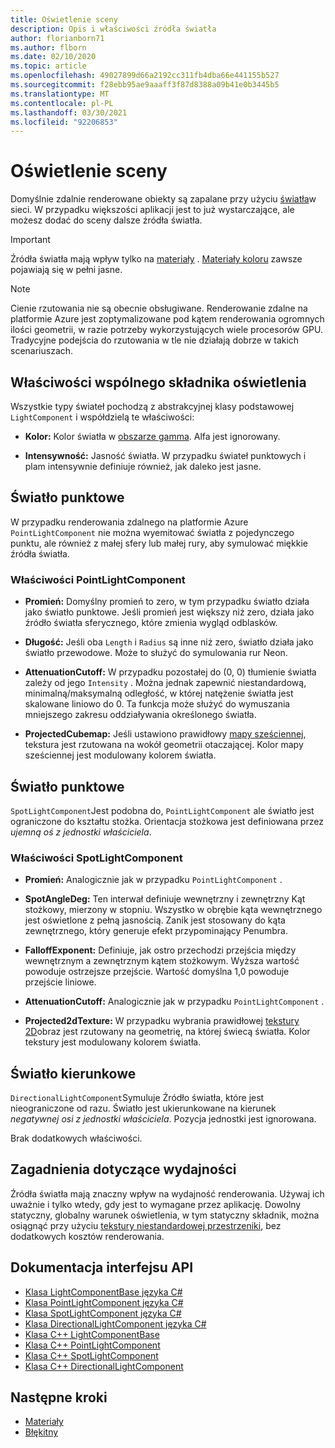 ```yaml
---
title: Oświetlenie sceny
description: Opis i właściwości źródła światła
author: florianborn71
ms.author: flborn
ms.date: 02/10/2020
ms.topic: article
ms.openlocfilehash: 49027899d66a2192cc311fb4dba66e441155b527
ms.sourcegitcommit: f28ebb95ae9aaaff3f87d8388a09b41e0b3445b5
ms.translationtype: MT
ms.contentlocale: pl-PL
ms.lasthandoff: 03/30/2021
ms.locfileid: "92206853"
---
```

# <a name="scene-lighting"></a>Oświetlenie sceny

Domyślnie zdalnie renderowane obiekty są zapalane przy użyciu [światła](sky.md)w sieci. W przypadku większości aplikacji jest to już wystarczające, ale możesz dodać do sceny dalsze źródła światła.

> [!IMPORTANT]
> Źródła światła mają wpływ tylko na [materiały](pbr-materials.md) . [Materiały koloru](color-materials.md) zawsze pojawiają się w pełni jasne.

> [!NOTE]
> Cienie rzutowania nie są obecnie obsługiwane. Renderowanie zdalne na platformie Azure jest zoptymalizowane pod kątem renderowania ogromnych ilości geometrii, w razie potrzeby wykorzystujących wiele procesorów GPU. Tradycyjne podejścia do rzutowania w tle nie działają dobrze w takich scenariuszach.

## <a name="common-light-component-properties"></a>Właściwości wspólnego składnika oświetlenia

Wszystkie typy świateł pochodzą z abstrakcyjnej klasy podstawowej `LightComponent` i współdzielą te właściwości:

* **Kolor:** Kolor światła w [obszarze gamma](https://en.wikipedia.org/wiki/SRGB). Alfa jest ignorowany.

* **Intensywność:** Jasność światła. W przypadku świateł punktowych i plam intensywnie definiuje również, jak daleko jest jasne.

## <a name="point-light"></a>Światło punktowe

W przypadku renderowania zdalnego na platformie Azure `PointLightComponent` nie można wyemitować światła z pojedynczego punktu, ale również z małej sfery lub małej rury, aby symulować miękkie źródła światła.

### <a name="pointlightcomponent-properties"></a>Właściwości PointLightComponent

* **Promień:** Domyślny promień to zero, w tym przypadku światło działa jako światło punktowe. Jeśli promień jest większy niż zero, działa jako źródło światła sferycznego, które zmienia wygląd odblasków.

* **Długość:** Jeśli oba `Length` i `Radius` są inne niż zero, światło działa jako światło przewodowe. Może to służyć do symulowania rur Neon.

* **AttenuationCutoff:** W przypadku pozostałej do (0, 0) tłumienie światła zależy od jego `Intensity` . Można jednak zapewnić niestandardową, minimalną/maksymalną odległość, w której natężenie światła jest skalowane liniowo do 0. Ta funkcja może służyć do wymuszania mniejszego zakresu oddziaływania określonego światła.

* **ProjectedCubemap:** Jeśli ustawiono prawidłowy [mapy sześciennej](../../concepts/textures.md), tekstura jest rzutowana na wokół geometrii otaczającej. Kolor mapy sześciennej jest modulowany kolorem światła.

## <a name="spot-light"></a>Światło punktowe

`SpotLightComponent`Jest podobna do, `PointLightComponent` ale światło jest ograniczone do kształtu stożka. Orientacja stożkowa jest definiowana przez *ujemną oś z jednostki właściciela*.

### <a name="spotlightcomponent-properties"></a>Właściwości SpotLightComponent

* **Promień:** Analogicznie jak w przypadku `PointLightComponent` .

* **SpotAngleDeg:** Ten interwał definiuje wewnętrzny i zewnętrzny Kąt stożkowy, mierzony w stopniu. Wszystko w obrębie kąta wewnętrznego jest oświetlone z pełną jasnością. Zanik jest stosowany do kąta zewnętrznego, który generuje efekt przypominający Penumbra.

* **FalloffExponent:** Definiuje, jak ostro przechodzi przejścia między wewnętrznym a zewnętrznym kątem stożkowym. Wyższa wartość powoduje ostrzejsze przejście. Wartość domyślna 1,0 powoduje przejście liniowe.

* **AttenuationCutoff:** Analogicznie jak w przypadku `PointLightComponent` .

* **Projected2dTexture:** W przypadku wybrania prawidłowej [tekstury 2D](../../concepts/textures.md)obraz jest rzutowany na geometrię, na której świecą światła. Kolor tekstury jest modulowany kolorem światła.

## <a name="directional-light"></a>Światło kierunkowe

`DirectionalLightComponent`Symuluje Źródło światła, które jest nieograniczone od razu. Światło jest ukierunkowane na kierunek *negatywnej osi z jednostki właściciela*. Pozycja jednostki jest ignorowana.

Brak dodatkowych właściwości.

## <a name="performance-considerations"></a>Zagadnienia dotyczące wydajności

Źródła światła mają znaczny wpływ na wydajność renderowania. Używaj ich uważnie i tylko wtedy, gdy jest to wymagane przez aplikację. Dowolny statyczny, globalny warunek oświetlenia, w tym statyczny składnik, można osiągnąć przy użyciu [tekstury niestandardowej przestrzeniki](sky.md), bez dodatkowych kosztów renderowania.

## <a name="api-documentation"></a>Dokumentacja interfejsu API

* [Klasa LightComponentBase języka C#](/dotnet/api/microsoft.azure.remoterendering.lightcomponentbase)
* [Klasa PointLightComponent języka C#](/dotnet/api/microsoft.azure.remoterendering.pointlightcomponent)
* [Klasa SpotLightComponent języka C#](/dotnet/api/microsoft.azure.remoterendering.spotlightcomponent)
* [Klasa DirectionalLightComponent języka C#](/dotnet/api/microsoft.azure.remoterendering.directionallightcomponent)
* [Klasa C++ LightComponentBase](/cpp/api/remote-rendering/lightcomponentbase)
* [Klasa C++ PointLightComponent](/cpp/api/remote-rendering/pointlightcomponent)
* [Klasa C++ SpotLightComponent](/cpp/api/remote-rendering/spotlightcomponent)
* [Klasa C++ DirectionalLightComponent](/cpp/api/remote-rendering/directionallightcomponent)

## <a name="next-steps"></a>Następne kroki

* [Materiały](../../concepts/materials.md)
* [Błękitny](sky.md)